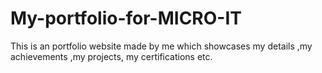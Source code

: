 # My-portfolio-for-MICRO-IT
This is an portfolio website made by me which showcases my details ,my achievements ,my projects, my certifications etc.
